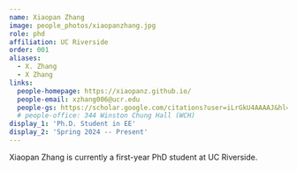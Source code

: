 ```yaml
---
name: Xiaopan Zhang
image: people_photos/xiaopanzhang.jpg
role: phd
affiliation: UC Riverside
order: 001
aliases:
  - X. Zhang
  - X Zhang
links:
  people-homepage: https://xiaopanz.github.io/
  people-email: xzhang006@ucr.edu
  people-gs: https://scholar.google.com/citations?user=iLrGkU4AAAAJ&hl=en
  # people-office: 344 Winston Chung Hall (WCH)
display_1: 'Ph.D. Student in EE'
display_2: 'Spring 2024 -- Present'
---
```


Xiaopan Zhang is currently a first-year PhD student at UC Riverside.
